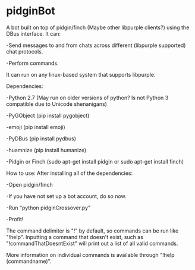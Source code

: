 # pidginBot
A bot built on top of pidgin/finch (Maybe other libpurple clients?) using the DBus interface. It can:

-Send messages to and from chats across different (libpurple supported) chat protocols.

-Perform commands.

It can run on any linux-based system that supports libpurple.

Dependencies:

-Python 2.7 (May run on older versions of python? Is not Python 3 compatible due to Unicode shenanigans)

-PyGObject (pip install pygobject)

-emoji (pip install emoji)

-PyDBus (pip install pydbus)

-huamnize (pip install humanize)

-Pidgin or Finch (sudo apt-get install pidgin or sudo apt-get install finch)


How to use:
After installing all of the dependencies:

-Open pidgin/finch

-If you have not set up a bot account, do so now.

-Run "python pidginCrossover.py"

-Profit!


The command delimiter is "!" by default, so commands can be run like "!help". Inputting a command that doesn't exist, such as "!commandThatDoesntExist" will print out a list of all valid commands.

More information on individual commands is available through "!help (commandname)".
